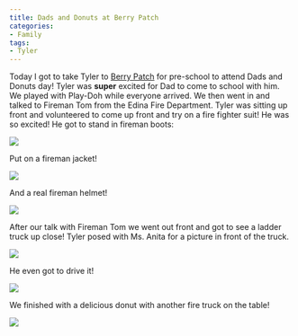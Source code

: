 ```yaml
---
title: Dads and Donuts at Berry Patch
categories:
- Family
tags:
- Tyler
---
```


Today I got to take Tyler to [Berry Patch](http://www.berrypatchschool.com) for pre-school to attend Dads and Donuts day! Tyler was **super** excited for Dad to come to school with him. We played with Play-Doh while everyone arrived. We then went in and talked to Fireman Tom from the Edina Fire Department. Tyler was sitting up front and volunteered to come up front and try on a fire fighter suit! He was so excited!
He got to stand in fireman boots:

[![](/assets/posts/2012/20121108-191420.jpg)](http://thingelstad.com/s/dads-and-donuts-at-berry-patch/20121108-191420-jpg/img)

Put on a fireman jacket!

[![](/assets/posts/2012/20121108-191443.jpg)](http://thingelstad.com/s/dads-and-donuts-at-berry-patch/20121108-191443-jpg/img)

And a real fireman helmet!

[![](/assets/posts/2012/20121108-191504.jpg)](http://thingelstad.com/s/dads-and-donuts-at-berry-patch/20121108-191504-jpg/img)

After our talk with Fireman Tom we went out front and got to see a ladder truck up close! Tyler posed with Ms. Anita for a picture in front of the truck.

[![](/assets/posts/2012/20121108-191532.jpg)](http://thingelstad.com/s/dads-and-donuts-at-berry-patch/20121108-191532-jpg/img)

He even got to drive it!

[![](/assets/posts/2012/20121108-191553.jpg)](http://thingelstad.com/s/dads-and-donuts-at-berry-patch/20121108-191553-jpg/img)

We finished with a delicious donut with another fire truck on the table!

[![](/assets/posts/2012/20121108-211451.jpg)](http://thingelstad.com/s/dads-and-donuts-at-berry-patch/20121108-211451-jpg/img)
